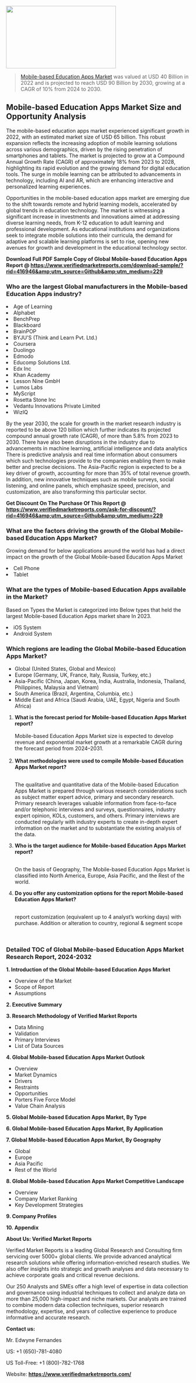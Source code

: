 <img src="https://ffe5etoiles.com/wp-content/uploads/2024/12/MST1-300x171.png" alt="" width="300" height="171" class="alignnone size-medium wp-image-20088" /><blockquote><p><p><a href="https://www.verifiedmarketreports.com/download-sample/?rid=416946&utm_source=Github&utm_medium=229" target="_blank">Mobile-based Education Apps Market</a> was valued at USD 40 Billion in 2022 and is projected to reach USD 90 Billion by 2030, growing at a CAGR of 10% from 2024 to 2030.</p></blockquote><p><h2>Mobile-based Education Apps Market Size and Opportunity Analysis</h2> <p>The mobile-based education apps market experienced significant growth in 2022, with an estimated market size of USD 65 billion. This robust expansion reflects the increasing adoption of mobile learning solutions across various demographics, driven by the rising penetration of smartphones and tablets. The market is projected to grow at a Compound Annual Growth Rate (CAGR) of approximately 18% from 2023 to 2028, highlighting its rapid evolution and the growing demand for digital education tools. The surge in mobile learning can be attributed to advancements in technology, including AI and AR, which are enhancing interactive and personalized learning experiences.</p> <p>Opportunities in the mobile-based education apps market are emerging due to the shift towards remote and hybrid learning models, accelerated by global trends in education technology. The market is witnessing a significant increase in investments and innovations aimed at addressing diverse learning needs, from K-12 education to adult learning and professional development. As educational institutions and organizations seek to integrate mobile solutions into their curricula, the demand for adaptive and scalable learning platforms is set to rise, opening new avenues for growth and development in the educational technology sector.</p> </p><p class=""><strong>Download Full PDF Sample Copy of Global Mobile-based Education Apps Report @ <a href="https://www.verifiedmarketreports.com/download-sample/?rid=416946&amp;utm_source=Github&amp;utm_medium=229" target="_blank">https://www.verifiedmarketreports.com/download-sample/?rid=416946&amp;utm_source=Github&amp;utm_medium=229</a></strong></p><h3 id="" class="">Who are the largest Global manufacturers in the Mobile-based Education Apps industry?</h3><p><li>Age of Learning</li><li> Alphabet</li><li> BenchPrep</li><li> Blackboard</li><li> BrainPOP</li><li> BYJU'S (Think and Learn Pvt. Ltd.)</li><li> Coursera</li><li> Duolingo</li><li> Edmodo</li><li> Educomp Solutions Ltd.</li><li> Edx Inc</li><li> Khan Academy</li><li> Lesson Nine GmbH</li><li> Lumos Labs</li><li> MyScript</li><li> Rosetta Stone Inc</li><li> Vedantu Innovations Private Limited</li><li> WizIQ</li></p><div class=""><div class="" dir="" data-message-author-role="" data-message-id="" data-message-model-slug=""><div class=""><div class=""><div class=""><div class="" dir="" data-message-author-role="" data-message-id="" data-message-model-slug=""><div class=""><div class=""><p>By the year 2030, the scale for growth in the market research industry is reported to be above 120 billion which further indicates its projected compound annual growth rate (CAGR), of more than 5.8% from 2023 to 2030. There have also been disruptions in the industry due to advancements in machine learning, artificial intelligence and data analytics There is predictive analysis and real time information about consumers which such technologies provide to the companies enabling them to make better and precise decisions. The Asia-Pacific region is expected to be a key driver of growth, accounting for more than 35% of total revenue growth. In addition, new innovative techniques such as mobile surveys, social listening, and online panels, which emphasize speed, precision, and customization, are also transforming this particular sector.</p><p><strong>Get Discount On The Purchase Of This Report @&nbsp; <a href="https://www.verifiedmarketreports.com/ask-for-discount/?rid=416946&amp;utm_source=Github&amp;utm_medium=229" target="_blank">https://www.verifiedmarketreports.com/ask-for-discount/?rid=416946&amp;utm_source=Github&amp;utm_medium=229</a></strong></p></div></div></div></div></div></div></div></div><h3 id="" class="">What are the factors driving the growth of the Global Mobile-based Education Apps Market?</h3><p id="" class="">Growing demand for below applications around the world has had a direct impact on the growth of the Global Mobile-based Education Apps Market</p><p id="" class=""><li>Cell Phone</li><li> Tablet</li></p><h3 id="" class="">What are the types of Mobile-based Education Apps available in the Market?</h3><p id="" class="">Based on Types the Market is categorized into Below types that held the largest Mobile-based Education Apps market share In 2023.</p><p id="" class=""><li>iOS System</li><li> Android System</li></p><h3 id="" class="">Which regions are leading the Global Mobile-based Education Apps Market?</h3><ul><li>Global (United States, Global and Mexico)</li><li>Europe (Germany, UK, France, Italy, Russia, Turkey, etc.)</li><li>Asia-Pacific (China, Japan, Korea, India, Australia, Indonesia, Thailand, Philippines, Malaysia and Vietnam)</li><li>South America (Brazil, Argentina, Columbia, etc.)</li><li>Middle East and Africa (Saudi Arabia, UAE, Egypt, Nigeria and South Africa)</li></ul><p><ol><li><strong>What is the forecast period for Mobile-based Education Apps Market report?<br /></strong><br /><span data-sheets-root="1" data-sheets-value="{&quot;1&quot;:2,&quot;2&quot;:&quot;XXXX size is expected to develop revenue and exponential market growth at a remarkable CAGR during the forecast period from 2024&ndash;2030.&quot;}" data-sheets-userformat="{&quot;2&quot;:12674,&quot;4&quot;:{&quot;1&quot;:2,&quot;2&quot;:16776960},&quot;10&quot;:2,&quot;11&quot;:0,&quot;15&quot;:&quot;Arial&quot;,&quot;16&quot;:12}">Mobile-based Education Apps Market size is expected to develop revenue and exponential market growth at a remarkable CAGR during the forecast period from 2024&ndash;2031.</span><br /><br /></li><li><strong>What methodologies were used to compile Mobile-based Education Apps Market report?<br /><br /></strong><p>The qualitative and quantitative data of the&nbsp;Mobile-based Education Apps Market is prepared through various research considerations such as subject matter expert advice, primary and secondary research. Primary research leverages valuable information from face-to-face and/or telephonic interviews and surveys, questionnaires, industry expert opinion, KOLs, customers, and others. Primary interviews are conducted regularly with industry experts to create in-depth expert information on the market and to substantiate the existing analysis of the data.&nbsp;</p></li><li><strong>Who is the target audience for Mobile-based Education Apps Market report?<br /><br /></strong><p>On the basis of Geography, The&nbsp;Mobile-based Education Apps Market is classified into North America, Europe, Asia Pacific, and the Rest of the world.</p></li><li><strong>Do you offer any customization options for the report Mobile-based Education Apps Market?<br /><br /></strong><p>report customization (equivalent up to 4 analyst&rsquo;s working days) with purchase. Addition or alteration to country, regional &amp; segment scope</p><p>&nbsp;</p></li></ol></p><h3 id="" class="">Detailed TOC of Global Mobile-based Education Apps Market Research Report, 2024-2032</h3><p id="" class=""><strong>1. Introduction of the Global Mobile-based Education Apps Market</strong></p><ul><li>Overview of the Market</li><li>Scope of Report</li><li>Assumptions</li></ul><p id="" class=""><strong>2. Executive Summary</strong></p><p id="" class=""><strong>3. Research Methodology of&nbsp;Verified Market Reports</strong></p><ul><li>Data Mining</li><li>Validation</li><li>Primary Interviews</li><li>List of Data Sources</li></ul><p id="" class=""><strong>4. Global Mobile-based Education Apps Market Outlook</strong></p><ul><li>Overview</li><li>Market Dynamics</li><li>Drivers</li><li>Restraints</li><li>Opportunities</li><li>Porters Five Force Model</li><li>Value Chain Analysis</li></ul><p id="" class=""><strong>5. Global Mobile-based Education Apps Market, By&nbsp;Type</strong></p><p id="" class=""><strong>6. Global Mobile-based Education Apps Market, By Application</strong></p><p id="" class=""><strong>7. Global Mobile-based Education Apps Market, By Geography</strong></p><ul><li>Global</li><li>Europe</li><li>Asia Pacific</li><li>Rest of the World</li></ul><p id="" class=""><strong>8. Global Mobile-based Education Apps Market Competitive Landscape</strong></p><ul><li>Overview</li><li>Company Market Ranking</li><li>Key Development Strategies</li></ul><p id="" class=""><strong>9. Company Profiles</strong></p><p id="" class=""><strong>10. Appendix</strong></p><p id="" class=""><strong>About Us: Verified Market Reports</strong></p><p id="" class="">Verified Market Reports is a leading Global Research and Consulting firm servicing over 5000+ global clients. We provide advanced analytical research solutions while offering information-enriched research studies. We also offer insights into strategic and growth analyses and data necessary to achieve corporate goals and critical revenue decisions.</p><p id="" class="">Our 250 Analysts and SMEs offer a high level of expertise in data collection and governance using industrial techniques to collect and analyze data on more than 25,000 high-impact and niche markets. Our analysts are trained to combine modern data collection techniques, superior research methodology, expertise, and years of collective experience to produce informative and accurate research.</p><p id="" class=""><strong>Contact us:</strong></p><p id="" class="">Mr. Edwyne Fernandes</p><p id="" class="">US: +1 (650)-781-4080</p><p id="" class="">US Toll-Free: +1 (800)-782-1768</p><p id="" class="">Website: <a target="" data-test-app-aware-link=""><strong>https://www.verifiedmarketreports.com/</strong></a></p>
